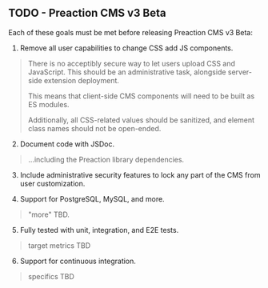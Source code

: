 ## TODO - Preaction CMS v3 Beta

Each of these goals must be met before releasing Preaction CMS v3 Beta:

1. Remove all user capabilities to change CSS add JS components.

> There is no acceptibly secure way to let users upload CSS and JavaScript. This should be an administrative task, alongside server-side extension deployment.
>
> This means that client-side CMS components will need to be built as ES modules.
>
> Additionally, all CSS-related values should be sanitized, and element class names should not be open-ended.

2. Document code with JSDoc.

> ...including the Preaction library dependencies.

3. Include administrative security features to lock any part of the CMS from user customization.

4. Support for PostgreSQL, MySQL, and more.

> "more" TBD.

5. Fully tested with unit, integration, and E2E tests.

> target metrics TBD

6. Support for continuous integration.

> specifics TBD
